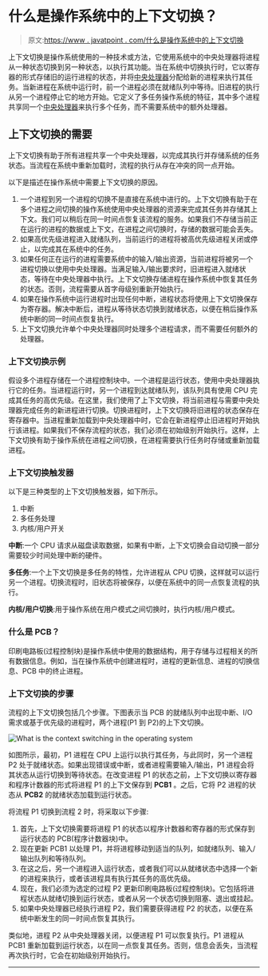# 什么是操作系统中的上下文切换？

> 原文:[https://www . javatpoint . com/什么是操作系统中的上下文切换](https://www.javatpoint.com/what-is-the-context-switching-in-the-operating-system)

上下文切换是操作系统使用的一种技术或方法，它使用系统中的中央处理器将进程从一种状态切换到另一种状态，以执行其功能。当在系统中切换执行时，它以寄存器的形式存储旧的运行进程的状态，并将[中央处理器](https://www.javatpoint.com/cpu-full-form)分配给新的进程来执行其任务。当新进程在系统中运行时，前一个进程必须在就绪队列中等待。旧进程的执行从另一个进程停止它的地方开始。它定义了多任务操作系统的特征，其中多个进程共享同一个[中央处理器](https://www.javatpoint.com/central-processing-unit)来执行多个任务，而不需要系统中的额外处理器。

## 上下文切换的需要

上下文切换有助于所有进程共享一个中央处理器，以完成其执行并存储系统的任务状态。当流程在系统中重新加载时，流程的执行从存在冲突的同一点开始。

以下是描述在操作系统中需要上下文切换的原因。

1.  一个进程到另一个进程的切换不是直接在系统中进行的。上下文切换有助于在多个进程之间切换的操作系统使用中央处理器的资源来完成其任务并存储其上下文。我们可以稍后在同一时间点恢复该流程的服务。如果我们不存储当前正在运行的进程的数据或上下文，在进程之间切换时，存储的数据可能会丢失。
2.  如果高优先级进程进入就绪队列，当前运行的进程将被高优先级进程关闭或停止，以完成其在系统中的任务。
3.  如果任何正在运行的进程需要系统中的输入/输出资源，当前进程将被另一个进程切换以使用中央处理器。当满足输入/输出要求时，旧进程进入就绪状态，等待在中央处理器中执行。上下文切换存储进程在操作系统中恢复其任务的状态。否则，流程需要从首字母级别重新开始执行。
4.  如果在操作系统中运行进程时出现任何中断，进程状态将使用上下文切换保存为寄存器。解决中断后，进程从等待状态切换到就绪状态，以便在稍后操作系统中断的同一时间点恢复执行。
5.  上下文切换允许单个中央处理器同时处理多个进程请求，而不需要任何额外的处理器。

### 上下文切换示例

假设多个进程存储在一个进程控制块中。一个进程是运行状态，使用中央处理器执行它的任务。当进程运行时，另一个进程到达就绪队列，该队列具有使用 CPU 完成其任务的高优先级。在这里，我们使用了上下文切换，将当前进程与需要中央处理器完成任务的新进程进行切换。切换进程时，上下文切换将旧进程的状态保存在寄存器中。当进程重新加载到中央处理器中时，它会在新进程停止旧进程时开始执行该进程。如果我们不保存流程的状态，我们必须在初始级别开始执行。这样，上下文切换有助于操作系统在进程之间切换，在进程需要执行任务时存储或重新加载进程。

### 上下文切换触发器

以下是三种类型的上下文切换触发器，如下所示。

1.  中断
2.  多任务处理
3.  内核/用户开关

**中断**:一个 CPU 请求从磁盘读取数据，如果有中断，上下文切换会自动切换一部分需要较少时间处理中断的硬件。

**多任务**:一个上下文切换是多任务的特性，允许进程从 CPU 切换，这样就可以运行另一个进程。切换流程时，旧状态将被保存，以便在系统中的同一点恢复流程的执行。

**内核/用户切换**:用于操作系统在用户模式之间切换时，执行内核/用户模式。

### 什么是 PCB？

印刷电路板(过程控制块)是操作系统中使用的数据结构，用于存储与过程相关的所有数据信息。例如，当在操作系统中创建进程时，进程的更新信息、进程的切换信息、PCB 中的终止进程。

### 上下文切换的步骤

流程的上下文切换包括几个步骤。下图表示当 PCB 的就绪队列中出现中断、I/O 需求或基于优先级的进程时，两个进程(P1 到 P2)的上下文切换。

![What is the context switching in the operating system](../Images/965c002086c24c789cc0094605ff749b.png)

如图所示，最初，P1 进程在 CPU 上运行以执行其任务，与此同时，另一个进程 P2 处于就绪状态。如果出现错误或中断，或者进程需要输入/输出，P1 进程会将其状态从运行切换到等待状态。在改变进程 P1 的状态之前，上下文切换以寄存器和程序计数器的形式将进程 P1 的上下文保存到 **PCB1** 。之后，它将 P2 进程的状态从 **PCB2** 的就绪状态加载到运行状态。

将流程 P1 切换到流程 2 时，将采取以下步骤:

1.  首先，上下文切换需要将进程 P1 的状态以程序计数器和寄存器的形式保存到运行状态的 PCB(程序计数器块)中。
2.  现在更新 PCB1 以处理 P1，并将进程移动到适当的队列，如就绪队列、输入/输出队列和等待队列。
3.  在这之后，另一个进程进入运行状态，或者我们可以从就绪状态中选择一个新的进程来执行，或者该进程具有执行其任务的高优先级。
4.  现在，我们必须为选定的过程 P2 更新印刷电路板(过程控制块)。它包括将进程状态从就绪切换到运行状态，或者从另一个状态切换到阻塞、退出或挂起。
5.  如果中央处理器已经执行进程 P2，我们需要获得进程 P2 的状态，以便在系统中断发生的同一时间点恢复其执行。

类似地，进程 P2 从中央处理器关闭，以便进程 P1 可以恢复执行。P1 进程从 PCB1 重新加载到运行状态，以在同一点恢复其任务。否则，信息会丢失，当流程再次执行时，它会在初始级别开始执行。

* * *